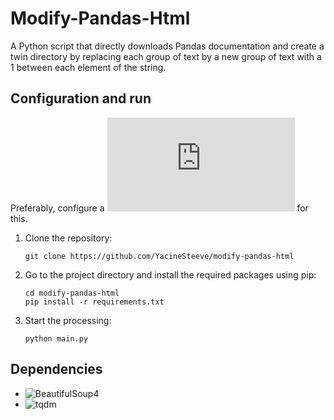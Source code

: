 # Modify-Pandas-Html

A Python script that directly downloads Pandas documentation and create a twin directory by replacing each group of text
by a new group of text with a 1 between each element of the string.

## Configuration and run

Preferably, configure a ![VirtualEnv](https://docs.python.org/3/tutorial/venv.html) for this.

1. Clone the repository:

    ```commandline
    git clone https://github.com/YacineSteeve/modify-pandas-html
    ```

2. Go to the project directory and install the required packages using pip:

    ```commandline
    cd modify-pandas-html
    pip install -r requirements.txt
    ```
   
3. Start the processing:

    ```commandline
    python main.py
    ```

## Dependencies

* ![BeautifulSoup4](https://www.crummy.com/software/BeautifulSoup/)
* ![tqdm](https://tqdm.github.io/)
